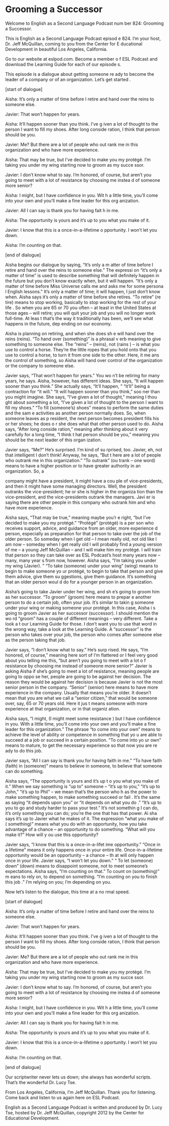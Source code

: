 # Grooming a Successor

Welcome to English as a Second Language Podcast num ber 824: Grooming a Successor. 

This is English as a Second Language Podcast episod e 824.  I’m your host, Dr. Jeff McQuillan, coming to you from the Center for E ducational Development in beautiful Los Angeles, California. 

Go to our website at eslpod.com.  Become a member o f ESL Podcast and download the Learning Guide for each of our episode s. 

This episode is a dialogue about getting someone re ady to become the leader of a company or of an organization.  Let’s get started . 

[start of dialogue] 

Aisha:  It’s only a matter of time before I retire and hand over the reins to someone else.   

Javier:  That won’t happen for years. 

Aisha:  It’ll happen sooner than you think.  I’ve g iven a lot of thought to the person I want to fill my shoes.  After long conside ration, I think that person should be you. 

Javier:  Me?  But there are a lot of people who out rank me in this organization and who have more experience.   

Aisha:  That may be true, but I’ve decided to make you my protégé.  I’m taking you under my wing starting now to groom as my succe ssor. 

Javier:  I don’t know what to say.  I’m honored, of  course, but aren’t you going to meet with a lot of resistance by choosing me instea d of someone more senior? 

Aisha:  I might, but I have confidence in you.  Wit h a little time, you’ll come into your own and you’ll make a fine leader for this org anization. 

Javier:  All I can say is thank you for having fait h in me.   

Aisha:  The opportunity is yours and it’s up to you  what you make of it.   

Javier:  I know that this is a once-in-a-lifetime o pportunity.  I won’t let you down.   

Aisha:  I’m counting on that.   

[end of dialogue] 

Aisha begins our dialogue by saying, “It’s only a m atter of time before I retire and hand over the reins to someone else.”  The expressi on “it’s only a matter of time” is used to describe something that will definitely happen in the future but you don’t know exactly when, but it will happen.  “It’s  only a matter of time before Miss Universe calls me and asks me for some persona l English lessons.”  It’s only a matter of time; it will happen, I just don’t  know when.  Aisha says it’s only a matter of time before she retires.  “To retire” (re tire) means to stop working, basically to stop working for the rest of your life .  So when you are 65 or 70 you often – at least in the United States at those ages  – will retire; you will quit your job and you will no longer work full-time.  At leas t that’s the way it traditionally has been, we’ll see what happens in the future, dep ending on our economy. 

Aisha is planning on retiring, and when she does sh e will hand over the reins (reins).  “To hand over (something)” is a phrasal v erb meaning to give something to someone else.  The “reins” – (reins), not (rains ) – is what you use to control a horse.  They’re the little ropes that you hold onto  that you use to control a horse, to turn it from one side to the other.  Here, it me ans the control of something, so Aisha will hand over control of the organization or  the company to someone else.   

Javier says, “That won’t happen for years.”  You wo n’t be retiring for many years, he says.  Aisha, however, has different ideas.  She  says, “It will happen sooner than you think.”  She actually says, “It’ll happen, ” “it’ll” being a contraction for “it will.”  “It will happen sooner than you think,” soo ner than you might imagine.  She says, “I’ve given a lot of thought,” meaning I thou ght about something a lot, “I’ve given a lot of thought to the person I want to fill  my shoes.”  “To fill (someone’s) shoes” means to perform the same duties and the sam e activities as another person normally does.  So, when someone leaves as p resident, the next person becomes president fills his or her shoes; he does o r she does what that other person used to do.  Aisha says, “After long conside ration,” meaning after thinking about it very carefully for a long time, “I think t hat person should be you,” meaning you should be the next leader of this organ ization. 

Javier says, “Me?”  He’s surprised.  I’m kind of su rprised, too.  Javier, eh, not that intelligent I don’t think!  Anyway, he says, “But t here are a lot of people who outrank me in this organization.”  “To outrank” (ou trank – one word) means to have a higher position or to have greater authority  in an organization.  So, a  

company might have a president, it might have a cou ple of vice-presidents, and then it might have some managing directors.  Well, the president outranks the vice-president; he or she is higher in the organiza tion than the vice-president, and the vice-presidents outrank the managers.  Javi er is saying there are other people in this company who outrank him and who have  more experience.   

Aisha says, “That may be true,” meaning maybe you’r e right, “but I’ve decided to make you my protégé.”  “Protégé” (protégé) is a per son who receives support, advice, and guidance from an older, more experience d person, especially as preparation for that person to take over the job of  the older person.  So someday when I get old – I mean really old, not old like I am now – someday when I get really old I will probably find a young version of me – a young Jeff McQuillan – and I will make him my protégé.  I will train that person so they can take over as ESL Podcast’s host many years now – many, many year s from now, however. Aisha says, “I’m taking you under my wing (Javier). ”  “To take (someone) under your wing” (wing) means to begin to make someone yo ur protégé, to begin to take that person and give them advice, give them su ggestions, give them guidance.  It’s something that an older person woul d do for a younger person in an organization.   

Aisha’s going to take Javier under her wing, and sh e’s going to groom him as her successor.  “To groom” (groom) here means to prepar e another person to do a certain job, often your job.  It’s similar to takin g someone under your wing or making someone your protégé.  In this case, Aisha i s going to groom Javier as her successor (successor).  I should mention the wo rd “groom” has a couple of different meanings – very different.  Take a look a t our Learning Guide for those. I don’t want you to use that word in the wrong way,  take a look at the Learning Guide.  A “successor” is the person who takes over your job, the person who comes after someone else as the person taking that job. 

Javier says, “I don’t know what to say.”  He’s surp rised.  He says, “I’m honored, of course,” meaning here sort of I’m flattered or I  feel very good about you telling me this, “but aren’t you going to meet with a lot o f resistance by choosing me instead of someone more senior?”  Javier is asking Aisha if she’s going to meet a lot of resistance, meaning people are going to oppo se her, people are going to be against her decision.  The reason they would be against her decision is because Javier is not the most senior person in the  company.  “Senior” (senior) here means to have more experience in the company.  Usually that means you’re older.  It doesn’t mean that you are what we call a  “senior citizen,” that would be someone over, say, 65 or 70 years old.  Here it jus t means someone with more experience at that organization, or in that organiz ation. 

Aisha says, “I might, (I might meet some resistance ) but I have confidence in you.  With a little time, you’ll come into your own  and you’ll make a fine leader for this organization.”  The phrase “to come into your own” means to achieve the level of ability or competence in something that yo u are able to succeed at a job or succeed in a certain position.  “To come into yo ur own” means to mature, to get the necessary experience so that now you are re ady to do this job. 

Javier says, “All I can say is thank you for having  faith in me.”  “To have faith (faith) in (someone)” means to believe in someone, to believe that someone can do something.   

Aisha says, “The opportunity is yours and it’s up t o you what you make of it.” When we say something is “up to” someone – “it’s up  to you,” “it’s up to John,” “it’s up to Phil” – we mean that’s the person who h as the power to make something happen, to make something succeed or fail .  It’s the same as saying “it depends upon you” or “it depends on what you do .”  “It’s up to you to go and study harder to pass your test.”  It’s not somethin g I can do, it’s only something you can do; you’re the one that has that power.  Ai sha says it’s up to Javier what he makes of it.  The expression “what you make of ( something)” means what you do with an opportunity, how you take advantage of a  chance – an opportunity to do something.  “What will you make it?”  How will y ou use this opportunity?   

Javier says, “I know that this is a once-in-a-lifet ime opportunity.”  “Once in a lifetime” means it only happens once in your entire  life.  Once-in-a-lifetime opportunity would be an opportunity – a chance – th at will only happen once in your life.  Javier says, “I won’t let you down.”  “ To let (someone) down” (down) means to disappoint someone, not to meet someone’s expectations.  Aisha says, “I’m counting on that.”  To count on (something)” m eans to rely on, to depend on something.  “I’m counting on you to finish this job .”  I’m relying on you; I’m depending on you. 

Now let’s listen to the dialogue, this time at a no rmal speed. 

[start of dialogue] 

Aisha:  It’s only a matter of time before I retire and hand over the reins to someone else.   

Javier:  That won’t happen for years. 

Aisha:  It’ll happen sooner than you think.  I’ve g iven a lot of thought to the person I want to fill my shoes.  After long conside ration, I think that person should be you. 

Javier:  Me?  But there are a lot of people who out rank me in this organization and who have more experience.   

Aisha:  That may be true, but I’ve decided to make you my protégé.  I’m taking you under my wing starting now to groom as my succe ssor. 

Javier:  I don’t know what to say.  I’m honored, of  course, but aren’t you going to meet with a lot of resistance by choosing me instea d of someone more senior? 

Aisha:  I might, but I have confidence in you.  Wit h a little time, you’ll come into your own and you’ll make a fine leader for this org anization. 

Javier:  All I can say is thank you for having fait h in me.   

Aisha:  The opportunity is yours and it’s up to you  what you make of it.   

Javier:  I know that this is a once-in-a-lifetime o pportunity.  I won’t let you down.   

Aisha:  I’m counting on that.   

[end of dialogue] 

Our scriptwriter never lets us down; she always has  wonderful scripts.  That’s the wonderful Dr. Lucy Tse.   

From Los Angeles, California, I’m Jeff McQuillan.  Thank you for listening.  Come back and listen to us again here on ESL Podcast. 

English as a Second Language Podcast is written and  produced by Dr. Lucy Tse, hosted by Dr. Jeff McQuillan, copyright 2012 by the  Center for Educational Development.

